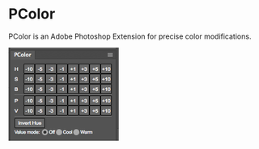 # PColor

PColor is an Adobe Photoshop Extension for precise color modifications.

![Screenshot](./screenshot.png)